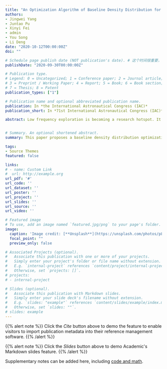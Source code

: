 ```yaml
---
title: "An Optimization Algorithm of Baseline Density Distribution for An Ultra-long Wave Astronomical Observation Array"
authors:
- Jingwei Yang
- Juntao Pu
- Xinyi Fei
- admin
- You Song
- Li Deng
date: "2020-10-12T00:00:00Z"
doi: ""

# Schedule page publish date (NOT publication's date). # 这个时间很重要，必须要写，且不可以迟于上面的时间
publishDate: "2020-09-30T00:00:00Z"

# Publication type.
# Legend: 0 = Uncategorized; 1 = Conference paper; 2 = Journal article;
# 3 = Preprint / Working Paper; 4 = Report; 5 = Book; 6 = Book section;
# 7 = Thesis; 8 = Patent
publication_types: ["1"]

# Publication name and optional abbreviated publication name.
publication: In *the International Astronautical Congress (IAC)*
publication_short: In *71st International Astronautical Congress (IAC)*

abstract: Low frequency exploration is becoming a research hotspot. It is possible to explore the dark ages of the universe by obtaining high-resolution sky maps from low-frequency observations. On March 1, 2018, the Ultra Long Wave Astronomical Observation Array Background Model Project was proposed. A linear formation composed of 1 mother satellite and 5-8 daughter satellite, to carry out observations on the ground behind the lunar orbit. Directed line segments formed between satellites and satellites are called baselines. When satellite formations move around the moon, sampling points from trajectories formed by different baselines will obtain a baseline density distribution map. This paper proposes a baseline density distribution optimization algorithm based on particle swarm. The algorithm continuously adjusts the initial deployment position of the satellite formation and optimizes the baseline distribution to conform to the image spectral distribution law. The content of this thesis mainly includes three parts, firstly determine the evaluation index, use dynamic time warping algorithm and other different standards to conduct experimental research; then, based on the particle swarm optimization algorithm, conduct solution search in six-dimensional space, repeatedly adjust parameters, and find Optimal solution; finally check the effect and interpretability of the algorithm, we analyze the peak signal-to-noise ratio of the image, the distribution of brightness temperature particles and the root mean square error of the inverted image and the original sky map. Experiments show that the optimal solution obtained by the algorithm makes the baseline density distribution conform to the image spectral distribution law, and the inversion image quality is better, which is of great significance for the ultra-long wave astronomical observation array plan.


# Summary. An optional shortened abstract.
summary: This paper proposes a baseline density distribution optimization algorithm based on particle swarm, which continuously adjusts the initial deployment position of the satellite formation and optimizes the baseline distribution to conform to the image spectral distribution law. 

tags:
- Source Themes
featured: false

links:
# - name: Custom Link
#  url: http://example.org
url_pdf: '#'
url_code: ''
url_dataset: ''
url_poster: ''
url_project: ''
url_slides: ''
url_source: ''
url_video: ''

# Featured image
# To use, add an image named `featured.jpg/png` to your page's folder. 
image:
  caption: 'Image credit: [**Unsplash**](https://unsplash.com/photos/pLCdAaMFLTE)'
  focal_point: ""
  preview_only: false

# Associated Projects (optional).
#   Associate this publication with one or more of your projects.
#   Simply enter your project's folder or file name without extension.
#   E.g. `internal-project` references `content/project/internal-project/index.md`.
#   Otherwise, set `projects: []`.
# projects:
# - internal-project

# Slides (optional).
#   Associate this publication with Markdown slides.
#   Simply enter your slide deck's filename without extension.
#   E.g. `slides: "example"` references `content/slides/example/index.md`.
#   Otherwise, set `slides: ""`.
# slides: example
---
```


{{% alert note %}}
Click the *Cite* button above to demo the feature to enable visitors to import publication metadata into their reference management software.
{{% /alert %}}

{{% alert note %}}
Click the *Slides* button above to demo Academic's Markdown slides feature.
{{% /alert %}}

Supplementary notes can be added here, including [code and math](https://sourcethemes.com/academic/docs/writing-markdown-latex/).

